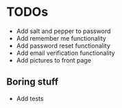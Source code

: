 # TODOs

- Add salt and pepper to password
- Add remember me functionality
- Add password reset functionality
- Add email verification functionality
- Add pictures to front page

## Boring stuff

- Add tests
